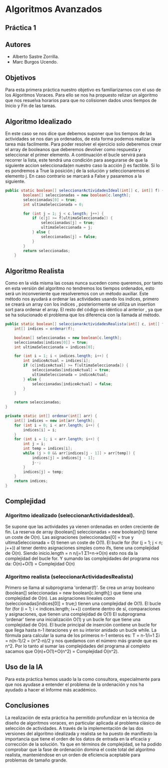 # Algoritmos Avanzados
## Práctica 1
## Autores
- Alberto Sastre Zorrilla.
- Marc Burgos Ucendo.
## Objetivos 
Para esta primera práctica nuestro objetivo es familiarizarnos con el uso de los Algoritmos Voraces. Para ello se nos ha propuesto relizar un algoritmo que nos resuelva horarios para que no colisionen dados unos tiempos de Inicio y Fin de las tareas.
## Algoritmo Idealizado
En este caso se nos dice que debemos suponer que los tiempos de las actividades se nos dan ya ordenados, de esta forma podemos realizar la tarea más facilmente. Para poder resolver el ejercicio solo deberemos crear el array de booleanos que deberemos devolver como respuesta y seleccionar el primer elemento. A continuación el bucle servirá para recorrer la lista, este tendrá una condición para asegurarse de que la siguiente accion seleccionada(en nuestro caso la acción j) es factible. Si lo es pondremos a True la posición j de la solución y seleccionaremos el elemento j. En caso contrario se marcará a False y pasaremos a la siguiente.
````java
public static boolean[] seleccionarActividadesIdeal(int[] c, int[] f) {
        boolean[] seleccionadas = new boolean[c.length];
        seleccionadas[0] = true; 
        int ultimaSeleccionada = 0;

        for (int j = 1; j < c.length; j++) {
            if (c[j] >= f[ultimaSeleccionada]) { 
                seleccionadas[j] = true;
                ultimaSeleccionada = j;
            } else {
                seleccionadas[j] = false;
            }
        }
        return seleccionadas;
    }
````
## Algoritmo Realista
Como en la vida misma las cosas nunca suceden como queremos, por tanto en esta versión del algoritmo no tendremos los tiempos ordenados, esto será un inconveniente que resolveremos con un método auxiliar. Este método nos ayudará a ordenar las actividades usando los indices, primero se creará un array con los indices , posteriormente se utiliza un insertion sort para ordenar el array. El resto del código es idéntico al anterior , ya que se ha solucionado el problema que los diferencia con la llamada al método.
````java
public static boolean[] seleccionarActividadesRealista(int[] c, int[] f) {
    int[] indices = ordenar(f);

    boolean[] seleccionadas = new boolean[c.length];
    seleccionadas[indices[0]] = true;
    int ultimaSeleccionada = indices[0];

    for (int i = 1; i < indices.length; i++) {
        int indiceActual = indices[i];
        if (c[indiceActual] >= f[ultimaSeleccionada]) {
            seleccionadas[indiceActual] = true;
            ultimaSeleccionada = indiceActual;
        } else {
            seleccionadas[indiceActual] = false;
        }
    }

    return seleccionadas;
}

private static int[] ordenar(int[] arr) {
    int[] indices = new int[arr.length];
    for (int i = 0; i < arr.length; i++) {
        indices[i] = i;
    }
    for (int i = 1; i < arr.length; i++) {
        int j = i;
        int temp = indices[i];
        while (j > 0 && arr[indices[j - 1]] > arr[temp]) {
            indices[j] = indices[j - 1];
            j--;
        }
        indices[j] = temp;
    }
    return indices;
}
````

## Complejidad
### Algoritmo idealizado (seleccionarActividadesIdeal).
Se supone que las actividades ya vienen ordenadas en orden creciente  de fin.
La reserva de array (boolean[] seleccionadas = new boolean[n]) tiene un coste de O(n).
Las asignaciones (seleccionadas[0] = true y ultimaSeleccionada = 0) tienen un coste de O(1).
El bucle for (for (j = 1; j < n; j++)) al tener dentro asignaciones simples como ifs, tiene una complejidad de O(n).
Siendo inicio.length = n
n/j=1 Σ1=n->O(n) esto nos da la complejidad del bucle for.
Y sumando las complejidades del programa nos da: O(n)+O(1) = Complejidad O(n)
### Algoritmo realista (seleccionarActividadesRealista)
Primero se llama al subprograma 'ordenar(f)'.
Se crea un array booleano (boolean[] seleccionadas = new boolean[c.length];) que tiene una complejidad de O(n).
Las asignaciones lineales como (seleccionadas[indices[0]] = true;) tienen una complejidad de O(1). 
El bucle for (for (i = 1; i < indices.length; i++)) contiene dentro de sí, comparaciones y asignaciones, que tienen una complejidad de O(1)
El subprograma 'ordenar' tiene una inicialización O(1) y un bucle for que tiene una complejidad de O(n).
El bucle principal de inserción contiene un bucle for que llega hasta n-1 iteraciones y en su interior anidado un bucle while. La fórmula para calcular la suma de los primeros n-1 enteros es:
T = n-1/i=1 Σi = n(n-1)/2 = (n^2-n)/2 y nos quedamos con el número más grande que es n^2. Por lo tanto al sumar las complejidades del programa al completo sacamos que O(n)+O(1)+O(n^2) = Complejidad O(n^2).

## Uso de la IA
Para esta práctica hemos usado la Ia como consultora, especialmente para que nos ayudase a entender el problema de la ordenación y nos ha ayudado a hacer el Informe más académico.
## Conclusiones
La realización de esta práctica ha permitido profundizar en la técnica de diseño de algoritmos voraces, en particular aplicada al problema clásico de selección de actividades. A través de la implementación de las dos versiones del algoritmo idealizada y realista se ha puesto de manifiesto la importancia que tiene el orden de los datos de entrada en la eficacia y corrección de la solución. Ya que en términos de complejidad, se ha podido comprobar que la fase de ordenación domina el coste total del algoritmo realista, manteniéndose en un orden de eficiencia aceptable para problemas de tamaño grande.
